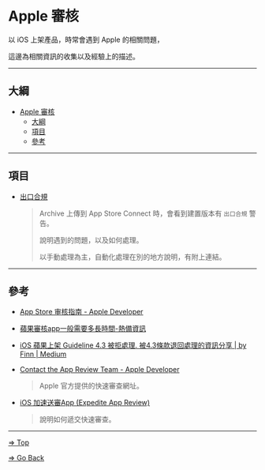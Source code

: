 # Apple 審核

以 iOS 上架產品，時常會遇到 Apple 的相關問題，

這邊為相關資訊的收集以及經驗上的描述。

---

## 大綱

- [Apple 審核](#apple-審核)
  - [大綱](#大綱)
  - [項目](#項目)
  - [參考](#參考)

---

## 項目

- [出口合規](./Export_Compliance/README.md)

  > Archive 上傳到 App Store Connect 時，會看到建置版本有 `出口合規` 警告。
  >
  > 說明遇到的問題，以及如何處理。
  >
  > 以手動處理為主，自動化處理在別的地方說明，有附上連結。

---

## 參考

- [App Store 审核指南 - Apple Developer]

- [蘋果審核app一般需要多長時間-熱備資訊]

- [iOS 蘋果上架 Guideline 4.3 被拒處理. 被4.3條款退回處理的資訊分享 | by Finn | Medium]

- [Contact the App Review Team - Apple Developer]

  > Apple 官方提供的快速審查網址。

- [iOS 加速送審App (Expedite App Review)]

  > 說明如何遞交快速審查。

---

<!-- 連結設定 -->

[App Store 审核指南 - Apple Developer]: https://developer.apple.com/cn/app-store/review/guidelines/

[蘋果審核app一般需要多長時間-熱備資訊]: https://zh-hant.hotbak.net/key/ios%E4%B8%8A%E6%9E%B6%E5%AF%A9%E6%A0%B8%E4%B8%80%E8%88%AC%E8%A6%81%E5%B9%BE%E5%A4%A9.html

[iOS 蘋果上架 Guideline 4.3 被拒處理. 被4.3條款退回處理的資訊分享 | by Finn | Medium]: https://medium.com/@f40507777/ios-%E8%98%8B%E6%9E%9C%E4%B8%8A%E6%9E%B6-guideline-4-3-%E8%A2%AB%E6%8B%92%E8%99%95%E7%90%86-4feb74f6b912

[iOS 加速送審App (Expedite App Review)]: https://cg2010studio.com/2020/05/25/ios-%E5%8A%A0%E9%80%9F%E9%80%81%E5%AF%A9app-expedite-app-review/

[Contact the App Review Team - Apple Developer]: https://developer.apple.com/contact/app-store/?topic=expedite

[=> Top](#apple-審核)

[=> Go Back](../README.md)
